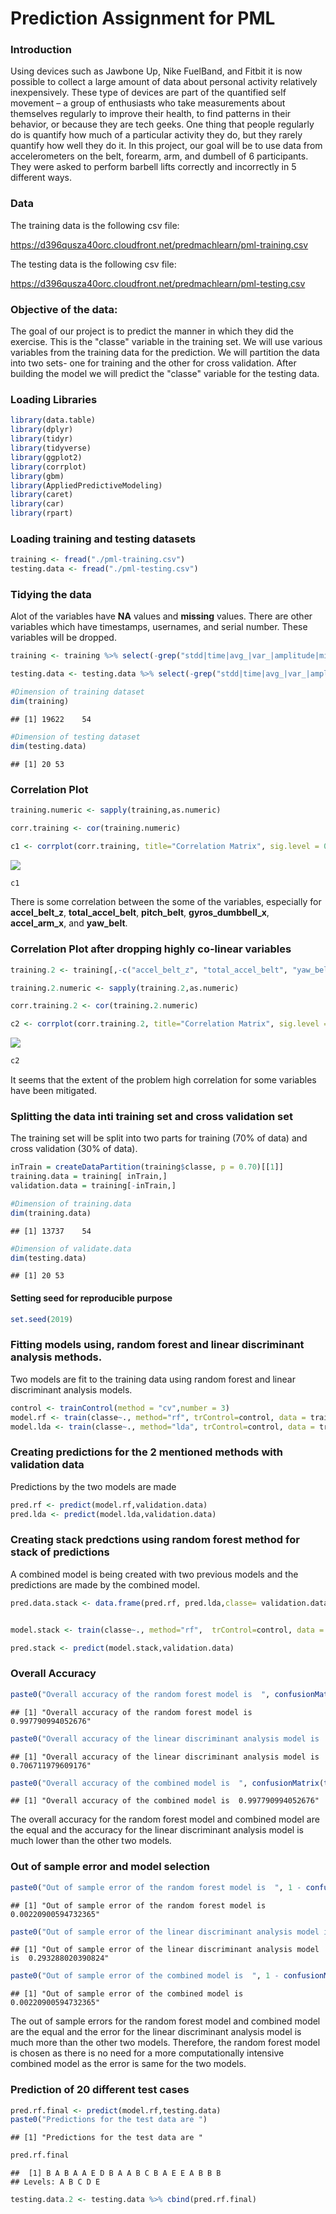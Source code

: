Prediction Assignment for PML
================

### Introduction

Using devices such as Jawbone Up, Nike FuelBand, and Fitbit it is now possible to collect a large amount of data about personal activity relatively inexpensively. These type of devices are part of the quantified self movement – a group of enthusiasts who take measurements about themselves regularly to improve their health, to find patterns in their behavior, or because they are tech geeks. One thing that people regularly do is quantify how much of a particular activity they do, but they rarely quantify how well they do it. In this project, our goal will be to use data from accelerometers on the belt, forearm, arm, and dumbell of 6 participants. They were asked to perform barbell lifts correctly and incorrectly in 5 different ways.

### Data

The training data is the following csv file:

<https://d396qusza40orc.cloudfront.net/predmachlearn/pml-training.csv>

The testing data is the following csv file:

<https://d396qusza40orc.cloudfront.net/predmachlearn/pml-testing.csv>

### Objective of the data:

The goal of our project is to predict the manner in which they did the exercise. This is the "classe" variable in the training set. We will use various variables from the training data for the prediction. We will partition the data into two sets- one for training and the other for cross validation. After building the model we will predict the "classe" variable for the testing data.

### Loading Libraries

``` r
library(data.table)
library(dplyr)
library(tidyr)
library(tidyverse)
library(ggplot2)
library(corrplot)
library(gbm)
library(AppliedPredictiveModeling)
library(caret)
library(car)
library(rpart)
```

### Loading training and testing datasets

``` r
training <- fread("./pml-training.csv")
testing.data <- fread("./pml-testing.csv")
```

### Tidying the data

Alot of the variables have **NA** values and **missing** values. There are other variables which have timestamps, usernames, and serial number. These variables will be dropped.

``` r
training <- training %>% select(-grep("stdd|time|avg_|var_|amplitude|min_|max_|skew|kurt|new_window|user|V1", names(training)))

testing.data <- testing.data %>% select(-grep("stdd|time|avg_|var_|amplitude|min_|max_|skew|kurt|new_window|user|V1|problem", names(testing.data)))

#Dimension of training dataset
dim(training)
```

    ## [1] 19622    54

``` r
#Dimension of testing dataset
dim(testing.data)
```

    ## [1] 20 53

### Correlation Plot

``` r
training.numeric <- sapply(training,as.numeric)

corr.training <- cor(training.numeric)

c1 <- corrplot(corr.training, title="Correlation Matrix", sig.level = 0.01, insig = "blank", tl.cex=.55, cl.cex=.65, mar=c(0,0,.7,0))
```

![](Figs/unnamed-chunk-4-1.png)

``` r
c1
```

There is some correlation between the some of the variables, especially for **accel\_belt\_z**, **total\_accel\_belt**, **pitch\_belt**, **gyros\_dumbbell\_x**, **accel\_arm\_x**, and **yaw\_belt**.

### Correlation Plot after dropping highly co-linear variables

``` r
training.2 <- training[,-c("accel_belt_z", "total_accel_belt", "yaw_belt","pitch_belt","gyros_dumbbell_x","accel_arm_x", "classe")]

training.2.numeric <- sapply(training.2,as.numeric)

corr.training.2 <- cor(training.2.numeric)

c2 <- corrplot(corr.training.2, title="Correlation Matrix", sig.level = 0.01, insig = "blank", tl.cex=.55, cl.cex=.65, mar=c(0,0,.7,0))
```

![](Figs/unnamed-chunk-5-1.png)

``` r
c2
```

It seems that the extent of the problem high correlation for some variables have been mitigated.

### Splitting the data inti training set and cross validation set

The training set will be split into two parts for training (70% of data) and cross validation (30% of data).

``` r
inTrain = createDataPartition(training$classe, p = 0.70)[[1]]
training.data = training[ inTrain,]
validation.data = training[-inTrain,]

#Dimension of training.data
dim(training.data)
```

    ## [1] 13737    54

``` r
#Dimension of validate.data
dim(testing.data)
```

    ## [1] 20 53

#### Setting seed for reproducible purpose

``` r
set.seed(2019)
```

### Fitting models using, **random forest** and **linear discriminant analysis methods**.

Two models are fit to the training data using random forest and linear discriminant analysis models.

``` r
control <- trainControl(method = "cv",number = 3)
model.rf <- train(classe~., method="rf", trControl=control, data = training.data, ntree=200)
model.lda <- train(classe~., method="lda", trControl=control, data = training.data, ntree=200)
```

### Creating predictions for the 2 mentioned methods with validation data

Predictions by the two models are made

``` r
pred.rf <- predict(model.rf,validation.data)
pred.lda <- predict(model.lda,validation.data)
```

### Creating stack predctions using random forest method for stack of predictions

A combined model is being created with two previous models and the predictions are made by the combined model.

``` r
pred.data.stack <- data.frame(pred.rf, pred.lda,classe= validation.data$classe)


model.stack <- train(classe~., method="rf",  trControl=control, data = pred.data.stack, ntree=200)

pred.stack <- predict(model.stack,validation.data)
```

### Overall Accuracy

``` r
paste0("Overall accuracy of the random forest model is  ", confusionMatrix(table(pred.rf, validation.data$classe))$overall[[1]])
```

    ## [1] "Overall accuracy of the random forest model is  0.997790994052676"

``` r
paste0("Overall accuracy of the linear discriminant analysis model is  ", confusionMatrix(table(pred.lda, validation.data$classe))$overall[[1]])
```

    ## [1] "Overall accuracy of the linear discriminant analysis model is  0.706711979609176"

``` r
paste0("Overall accuracy of the combined model is  ", confusionMatrix(table(pred.stack, validation.data$classe))$overall[[1]])
```

    ## [1] "Overall accuracy of the combined model is  0.997790994052676"

The overall accuracy for the random forest model and combined model are the equal and the accuracy for the linear discriminant analysis model is much lower than the other two models.

### Out of sample error and model selection

``` r
paste0("Out of sample error of the random forest model is  ", 1 - confusionMatrix(table(pred.rf, validation.data$classe))$overall[[1]])
```

    ## [1] "Out of sample error of the random forest model is  0.00220900594732365"

``` r
paste0("Out of sample error of the linear discriminant analysis model is  ", 1 - confusionMatrix(table(pred.lda, validation.data$classe))$overall[[1]])
```

    ## [1] "Out of sample error of the linear discriminant analysis model is  0.293288020390824"

``` r
paste0("Out of sample error of the combined model is  ", 1 - confusionMatrix(table(pred.stack, validation.data$classe))$overall[[1]])
```

    ## [1] "Out of sample error of the combined model is  0.00220900594732365"

The out of sample errors for the random forest model and combined model are the equal and the error for the linear discriminant analysis model is much more than the other two models. Therefore, the random forest model is chosen as there is no need for a more computationally intensive combined model as the error is same for the two models.

### Prediction of 20 different test cases

``` r
pred.rf.final <- predict(model.rf,testing.data)
paste0("Predictions for the test data are ")
```

    ## [1] "Predictions for the test data are "

``` r
pred.rf.final
```

    ##  [1] B A B A A E D B A A B C B A E E A B B B
    ## Levels: A B C D E

``` r
testing.data.2 <- testing.data %>% cbind(pred.rf.final)
```
